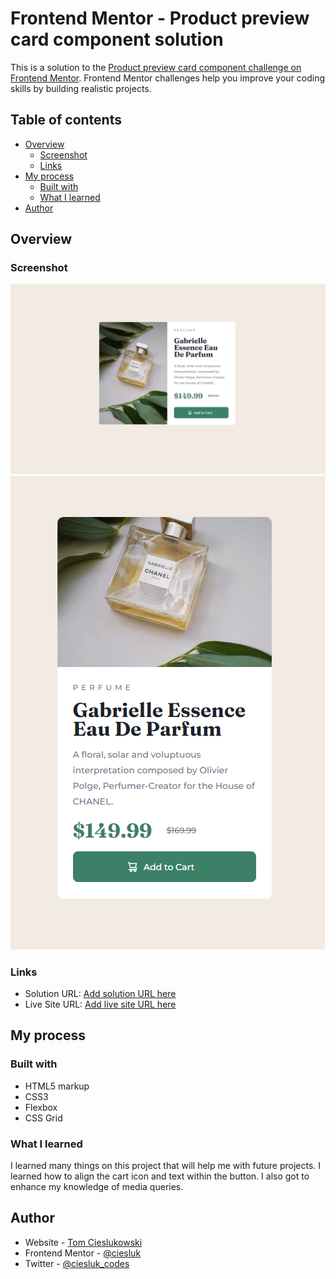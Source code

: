 # Frontend Mentor - Product preview card component solution

This is a solution to the [Product preview card component challenge on Frontend Mentor](https://www.frontendmentor.io/challenges/product-preview-card-component-GO7UmttRfa). Frontend Mentor challenges help you improve your coding skills by building realistic projects. 

## Table of contents

- [Overview](#overview)
  - [Screenshot](#screenshot)
  - [Links](#links)
- [My process](#my-process)
  - [Built with](#built-with)
  - [What I learned](#what-i-learned)
- [Author](#author)

## Overview

### Screenshot

![](./images/preview-card-desktop.PNG)
![](./images/preview-card-mobile.PNG)

### Links

- Solution URL: [Add solution URL here]()
- Live Site URL: [Add live site URL here]()

## My process

### Built with

- HTML5 markup
- CSS3
- Flexbox
- CSS Grid

### What I learned

I learned many things on this project that will help me with future projects. I learned how to align the cart icon and text within the button. I also got to enhance my knowledge of media queries. 

## Author

- Website - [Tom Cieslukowski](https://www.tomcieslukowski.com/)
- Frontend Mentor - [@ciesluk](https://www.frontendmentor.io/profile/ciesluk)
- Twitter - [@ciesluk_codes](https://www.instagram.com/ciesluk_codes/)
